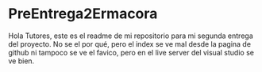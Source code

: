 # PreEntrega2Ermacora

Hola Tutores, este es el readme de mi repositorio para mi segunda entrega del proyecto.
No se el por qué, pero el index se ve mal desde la pagina de github ni tampoco se ve el favico, pero en el live server del visual studio se ve bien.
